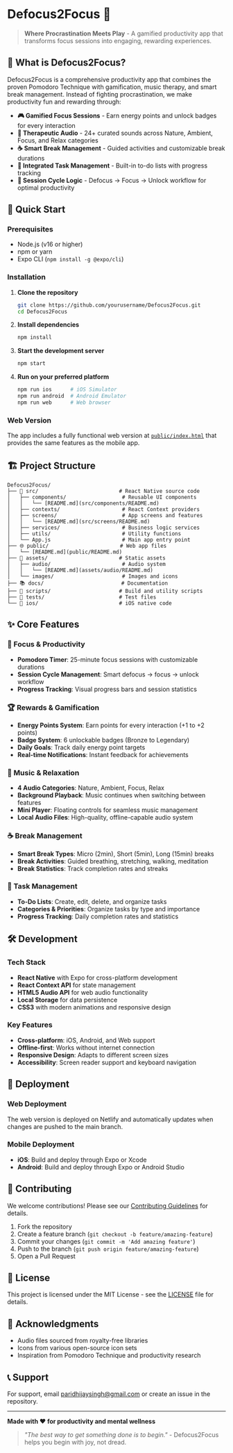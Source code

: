 # Defocus2Focus 🎯

> **Where Procrastination Meets Play** - A gamified productivity app that transforms focus sessions into engaging, rewarding experiences.

## 🌟 What is Defocus2Focus?

Defocus2Focus is a comprehensive productivity app that combines the proven Pomodoro Technique with gamification, music therapy, and smart break management. Instead of fighting procrastination, we make productivity fun and rewarding through:

- **🎮 Gamified Focus Sessions** - Earn energy points and unlock badges for every interaction
- **🎵 Therapeutic Audio** - 24+ curated sounds across Nature, Ambient, Focus, and Relax categories
- **☕ Smart Break Management** - Guided activities and customizable break durations
- **📝 Integrated Task Management** - Built-in to-do lists with progress tracking
- **🔄 Session Cycle Logic** - Defocus → Focus → Unlock workflow for optimal productivity

## 🚀 Quick Start

### Prerequisites

- Node.js (v16 or higher)
- npm or yarn
- Expo CLI (`npm install -g @expo/cli`)

### Installation

1. **Clone the repository**

   ```bash
   git clone https://github.com/yourusername/Defocus2Focus.git
   cd Defocus2Focus
   ```

2. **Install dependencies**

   ```bash
   npm install
   ```

3. **Start the development server**

   ```bash
   npm start
   ```

4. **Run on your preferred platform**
   ```bash
   npm run ios      # iOS Simulator
   npm run android  # Android Emulator
   npm run web      # Web browser
   ```

### Web Version

The app includes a fully functional web version at [`public/index.html`](public/README.md) that provides the same features as the mobile app.

## 🏗️ Project Structure

```
Defocus2Focus/
├── 📱 src/                          # React Native source code
│   ├── components/                  # Reusable UI components
│   │   └── [README.md](src/components/README.md)
│   ├── contexts/                    # React Context providers
│   ├── screens/                     # App screens and features
│   │   └── [README.md](src/screens/README.md)
│   ├── services/                    # Business logic services
│   ├── utils/                       # Utility functions
│   └── App.js                       # Main app entry point
├── 🌐 public/                       # Web app files
│   └── [README.md](public/README.md)
├── 🎵 assets/                       # Static assets
│   ├── audio/                       # Audio system
│   │   └── [README.md](assets/audio/README.md)
│   └── images/                      # Images and icons
├── 📚 docs/                         # Documentation
├── 🔧 scripts/                      # Build and utility scripts
├── 🧪 tests/                        # Test files
└── 📱 ios/                          # iOS native code
```

## ✨ Core Features

### 🎯 Focus & Productivity

- **Pomodoro Timer**: 25-minute focus sessions with customizable durations
- **Session Cycle Management**: Smart defocus → focus → unlock workflow
- **Progress Tracking**: Visual progress bars and session statistics

### 🏆 Rewards & Gamification

- **Energy Points System**: Earn points for every interaction (+1 to +2 points)
- **Badge System**: 6 unlockable badges (Bronze to Legendary)
- **Daily Goals**: Track daily energy point targets
- **Real-time Notifications**: Instant feedback for achievements

### 🎵 Music & Relaxation

- **4 Audio Categories**: Nature, Ambient, Focus, Relax
- **Background Playback**: Music continues when switching between features
- **Mini Player**: Floating controls for seamless music management
- **Local Audio Files**: High-quality, offline-capable audio system

### ☕ Break Management

- **Smart Break Types**: Micro (2min), Short (5min), Long (15min) breaks
- **Break Activities**: Guided breathing, stretching, walking, meditation
- **Break Statistics**: Track completion rates and streaks

### 📝 Task Management

- **To-Do Lists**: Create, edit, delete, and organize tasks
- **Categories & Priorities**: Organize tasks by type and importance
- **Progress Tracking**: Daily completion rates and statistics

## 🛠️ Development

### Tech Stack

- **React Native** with Expo for cross-platform development
- **React Context API** for state management
- **HTML5 Audio API** for web audio functionality
- **Local Storage** for data persistence
- **CSS3** with modern animations and responsive design

### Key Features

- **Cross-platform**: iOS, Android, and Web support
- **Offline-first**: Works without internet connection
- **Responsive Design**: Adapts to different screen sizes
- **Accessibility**: Screen reader support and keyboard navigation

## 📱 Deployment

### Web Deployment

The web version is deployed on Netlify and automatically updates when changes are pushed to the main branch.

### Mobile Deployment

- **iOS**: Build and deploy through Expo or Xcode
- **Android**: Build and deploy through Expo or Android Studio

## 🤝 Contributing

We welcome contributions! Please see our [Contributing Guidelines](CONTRIBUTING.md) for details.

1. Fork the repository
2. Create a feature branch (`git checkout -b feature/amazing-feature`)
3. Commit your changes (`git commit -m 'Add amazing feature'`)
4. Push to the branch (`git push origin feature/amazing-feature`)
5. Open a Pull Request

## 📄 License

This project is licensed under the MIT License - see the [LICENSE](LICENSE) file for details.

## 🙏 Acknowledgments

- Audio files sourced from royalty-free libraries
- Icons from various open-source icon sets
- Inspiration from Pomodoro Technique and productivity research

## 📞 Support

For support, email paridhijaysingh@gmail.com or create an issue in the repository.

---

**Made with ❤️ for productivity and mental wellness**

> _"The best way to get something done is to begin."_ - Defocus2Focus helps you begin with joy, not dread.
